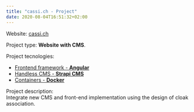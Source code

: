 ```yaml
---
title: "cassi.ch - Project"
date: 2020-08-04T16:51:32+02:00
---
```


Website: [cassi.ch](http://cassi.ch)

Project type: **Website with CMS**.

Project tecnologies:
- [Frontend framework - **Angular**](https://angular.io/) 
- [Handless CMS - **Strapi CMS**](https://strapi.io/)
- [Containers - **Docker**](https://www.docker.com/)

Project description:  
Integrate new CMS and front-end implementation using the design of cloak association.
